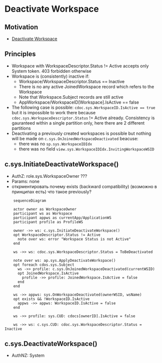 # Deactivate Workspace

## Motivation

- [Deactivate Workspace](https://github.com/voedger/voedger/issues/53)


## Principles

- Workspace with WorkspaceDescriptor.Status != Active accepts only System token. 403 forbidden otherwise
- Workspace is (consistently) inactive if:
  - Workspace/WorkspaceDescriptor.Status == Inactive
  - There is no any active JoinedWorkspace record which refers to the Workspace
  - Note that Workspace.Subject records are still active
  - AppWorkspace/WorkspaceID[Workspace].IsActive == false
- The following case is possible: `cdoc.sys.WorkspaceID.IsActive == true` but it is impossible to work there because `cdoc.sys.WorkspaceDescriptor.Status` != Active already. Consistency is gauranteed within a single partition only, here there are 2 different partitions
- Deactivating a previously created workspaces is possible but nothing will be made on `c.sys.OnJoinedWorkspaceDeactivated` beacuse:
  - there was no `sp.sys.WorkspaceIDIdx`
  - there was no field `view.sys.WorkspaceIDIdx.InvitingWorkspaceWSID`



## c.sys.InitiateDeactivateWorkspace()

- AuthZ: role.sys.WorkspaceOwner ???
- Params: none
- открментировать почему exists (backward compatibility) (возможно в принципах есть) что такое previously?

```mermaid
    sequenceDiagram

    actor owner as WorkspaceOwner
    participant ws as Workspace
    participant appws as currentApp/ApplicationWS
    participant profile as ProfileWS

    owner ->> ws: c.sys.InitiateDeactivateWorkspace()
    opt WorkspaceDescriptor.Status != Active
      note over ws: error "Workspace Status is not Active"
    end

    ws ->> ws: cdoc.sys.WorkspaceDescriptor.Status = ToBeDeactivated

    note over ws: ap.sys.ApplyDeactivateWorkspace()
    opt foreach cdos.sys.Subject
      ws ->> profile: c.sys.OnJoinedWorkspaceDeactivated(currentWSID)
      opt JoinedWorkspace.IsActive
        profile ->> profile: JoinedWorkspace.IsActive = false
      end
    end

    ws ->> appws: sys.OnWorkspaceDeactivated(ownerWSID, wsName)
    opt exists && !WorkspaceID.IsActive
      appws ->> appws: WorkspaceID.IsActive = false
    end

    ws ->> profile: sys.CUD: cdocs[ownerID].IsActive = false

    ws ->> ws: c.sys.CUD: cdoc.sys.WorkspaceDescriptor.Status = Inactive

```

## c.sys.DeactivateWorkspace()

- AuthNZ: System


